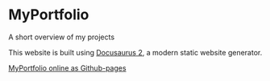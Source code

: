 # MyPortfolio
A short overview of my projects

This website is built using [Docusaurus 2](https://docusaurus.io/), a modern static website generator.

[MyPortfolio online as Github-pages](https://FerrariAndrea.github.io/MyPortfolio/)